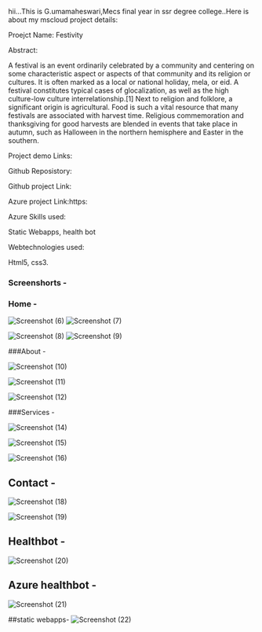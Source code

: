 hii...This is G.umamaheswari,Mecs final year in ssr degree college..Here is about my mscloud project details:

Proejct Name: Festivity

Abstract:

A festival is an event ordinarily celebrated by a community and centering on some characteristic aspect or aspects of that community and its religion or cultures. It is often marked as a local or national holiday, mela, or eid. A festival constitutes typical cases of glocalization, as well as the high culture-low culture interrelationship.[1] Next to religion and folklore, a significant origin is agricultural. Food is such a vital resource that many festivals are associated with harvest time. Religious commemoration and thanksgiving for good harvests are blended in events that take place in autumn, such as Halloween in the northern hemisphere and Easter in the southern.


Project demo Links: 

Github Reposistory: 

Github project Link: 

Azure project Link:https: 

Azure Skills used:

Static Webapps,
health bot

Webtechnologies used:

Html5,
css3.



### Screenshorts  -

### Home  -
![Screenshot (6)](https://user-images.githubusercontent.com/121003678/209641472-34e71fd2-91a7-46a4-be63-9135421d666b.png)
![Screenshot (7)](https://user-images.githubusercontent.com/121003678/209641488-b91950e7-86ca-4449-ada4-0f39a3750ef0.png)

![Screenshot (8)](https://user-images.githubusercontent.com/121003678/209641505-ebf6f5ed-cd54-4e9c-b0cd-286788e0c46f.png)
![Screenshot (9)](https://user-images.githubusercontent.com/121003678/209641523-48969865-b9af-4bb5-b51c-7cb2806ce7e0.png)

























###About -

![Screenshot (10)](https://user-images.githubusercontent.com/121003678/209641603-d02f606e-f864-4c4c-8263-f2c526ef4fcd.png)

![Screenshot (11)](https://user-images.githubusercontent.com/121003678/209641689-baa610fd-ea11-45b1-b0f4-74e59fa9e33f.png)


![Screenshot (12)](https://user-images.githubusercontent.com/121003678/209641698-03e34646-ab6e-42d4-9906-af031da520a6.png)























###Services   -

![Screenshot (14)](https://user-images.githubusercontent.com/121003678/209641724-85ca54cd-a2a2-413d-86e1-277596249520.png)

![Screenshot (15)](https://user-images.githubusercontent.com/121003678/209641728-ba5b29b4-b594-4d0e-ac6f-98cea7f002f9.png)


![Screenshot (16)](https://user-images.githubusercontent.com/121003678/209641737-d9c6f992-6d62-413b-969c-65ef9494029f.png)
























## Contact -



![Screenshot (18)](https://user-images.githubusercontent.com/121003678/209641764-fa65ed9e-7aeb-46f5-b63b-cf7b7514205d.png)

![Screenshot (19)](https://user-images.githubusercontent.com/121003678/209641771-d2ca69a3-b565-4e04-a5c2-456d92af2827.png)




























## Healthbot -
![Screenshot (20)](https://user-images.githubusercontent.com/121003678/209641787-d0a0efb2-6e54-4453-a521-aabfe616023d.png)















## Azure healthbot -

![Screenshot (21)](https://user-images.githubusercontent.com/121003678/209641811-0f6bbb0f-7c18-4209-86a4-08ce76f25ffb.png)









##static webapps-
![Screenshot (22)](https://user-images.githubusercontent.com/121003678/209642261-16b3df2e-80aa-49c9-9e9b-3fa5569f78cd.png)




